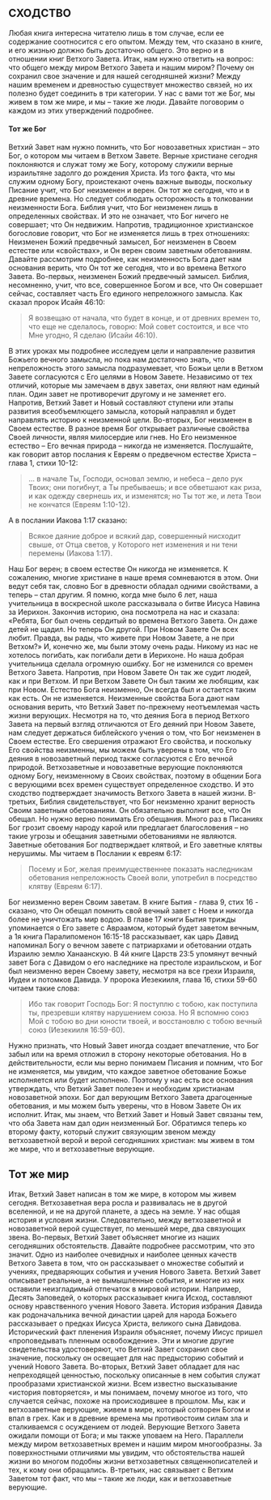 ## СХОДСТВО

Любая книга интересна читателю лишь в том случае, если ее содержание соотносится с его опытом. Между тем, что сказано в книге, и его жизнью должно быть достаточно общего. Это верно и в отношении книг Ветхого Завета. Итак, нам нужно ответить на вопрос: что общего между миром Ветхого Завета и нашим миром? Почему он сохранил свое значение и для нашей сегодняшней жизни?
Между нашим временем и древностью существует множество связей, но их полезно будет соединить в три категории. У нас с вами тот же Бог, мы живем в том же мире, и мы – такие же люди. Давайте поговорим о каждом из этих утверждений подробнее.

#### Тот же Бог

Ветхий Завет нам нужно помнить, что Бог новозаветных христиан – это Бог, о котором мы читаем в Ветхом Завете. Верные христиане сегодня поклоняются и служат тому же Богу, которому служили верные израильтяне задолго до рождения Христа.
Из того факта, что мы служим одному Богу, проистекают очень важные выводы, поскольку Писание учит, что Бог неизменен и верен. Он тот же сегодня, что и в древние времена. Но следует соблюдать осторожность в толковании неизменности Бога. Библия учит, что Бог неизменен лишь в определенных свойствах. И это не означает, что Бог ничего не совершает; что Он недвижим. Напротив, традиционное христианское богословие говорит, что Бог не изменяется лишь в трех отношениях:
Неизменен Божий предвечный замысел, Бог неизменен в Своем естестве или «свойствах», и Он верен своим заветным обетованиям. Давайте рассмотрим подробнее, как неизменность Бога дает нам основания верить, что Он тот же сегодня, что и во времена Ветхого Завета.
Во-первых, неизменен Божий предвечный замысел. Библия, несомненно, учит, что все, совершенное Богом и все, что Он совершает сейчас, составляет часть Его единого непреложного замысла. Как сказал пророк Исайя 46:10:

> Я возвещаю от начала, что будет в конце, и от древних времен то, что еще не сделалось, говорю: Мой совет состоится, и все что
Мне угодно, Я сделаю (Исайи 46:10).

В этих уроках мы подробнее исследуем цели и направление развития Божьего вечного замысла, но пока нам достаточно знать, что непреложность этого замысла подразумевает, что Божьи цели в Ветхом Завете согласуются с Его целями в Новом Завете. Независимо от тех отличий, которые мы замечаем в двух заветах, они являют нам единый план. Один завет не противоречит другому и не заменяет его. Напротив, Ветхий Завет и Новый составляют ступени или этапы развития всеобъемлющего замысла, который направлял и будет направлять историю к неизменной цели.
Во-вторых, Бог неизменен в Своем естестве. В разное время Бог открывает различные свойства Своей личности, являя милосердие или гнев. Но Его неизменное естество – Его вечная природа – никогда не изменяется. Послушайте, как говорит автор послания к Евреям о предвечном естестве Христа – глава 1, стихи 10-12:

> ... в начале Ты, Господи, основал землю, и небеса – дело рук
Твоих; они погибнут, а Ты пребываешь; и все обветшают как риза, и как одежду свернешь их, и изменятся; но Ты тот же, и лета Твои не кончатся (Евреям 1:10-12).

А в послании Иакова 1:17 сказано:

> Всякое даяние доброе и всякий дар, совершенный нисходит свыше, от Отца светов, у Которого нет изменения и ни тени перемены (Иакова 1:17).

Наш Бог верен; в своем естестве Он никогда не изменяется.
К сожалению, многие христиане в наше время сомневаются в этом. Они ведут себя так, словно Бог в древности обладал одними свойствами, а теперь – стал другим.
Я помню, когда мне было 6 лет, наша учительница в воскресной школе рассказывала о битве Иисуса Навина за Иерихон. Закончив историю, она посмотрела на нас и сказала: «Ребята, Бог был очень сердитый во времена Ветхого Завета. Он даже детей не щадил. Но теперь Он другой. При Новом Завете Он всех любит. Правда, вы рады, что живете при Новом Завете, а не при Ветхом?» И, конечно же, мы были этому очень рады. Никому из нас не хотелось погибать, как погибали дети в Иерихоне.
Но наша добрая учительница сделала огромную ошибку. Бог не изменился со времен Ветхого Завета. Напротив, при Новом Завете Он так же судит людей, как и при Ветхом. И при Ветхом Завете Он был таким же любящим, как при Новом. Естество Бога неизменно, Он всегда был и остается таким как есть. Он не изменяется.
Неизменные свойства Бога дают нам основания верить, что Ветхий Завет по-прежнему неотъемлемая часть жизни верующих. Несмотря на то, что деяния Бога в период Ветхого Завета на первый взгляд отличаются от Его деяний при Новом Завете, нам следует держаться библейского учения о том, что Бог неизменен в Своем естестве. Его свершения отражают Его свойства, и поскольку Его свойства неизменны, мы можем быть уверены в том, что Его деяния в новозаветный период также согласуются с Его вечной природой. Ветхозаветные и новозаветные верующие поклоняются одному Богу, неизменному в Своих свойствах, поэтому в общении Бога с верующими всех времен существует определенное сходство. И это сходство подтверждает значимость Ветхого Завета в нашей жизни.
В-третьих, Библия свидетельствует, что Бог неизменно хранит верность Своим заветным обетованиям. Он обязательно выполнит все, что Он обещал. Но нужно верно понимать Его обещания. Много раз в Писаниях Бог грозит своему народу карой или предлагает благословения – но такие угрозы и обещания заветными обетованиями не являются. Заветные обетования Бог подтверждает клятвой, и Его заветные клятвы нерушимы. Мы читаем в Послании к евреям 6:17:

> Посему и Бог, желая преимущественнее показать наследникам обетования непреложность Своей воли, употребил в посредство клятву (Евреям 6:17).

Бог неизменно верен Своим заветам. В книге Бытия - глава 9, стих 16 - сказано, что Он обещал помнить свой вечный завет с Ноем и никогда более не уничтожать мир водою. В главе 17 книги Бытия трижды упоминается о Его завете с Авраамом, который будет заветом вечным, а 1я книга Паралипоменон 16:15-18 рассказывает, как царь Давид напоминал Богу о вечном завете с патриархами и обетовании отдать Израилю землю Ханаанскую. В 4й книге Царств 23:5 упомянут вечный завет Бога с Давидом о его наследнике на престоле израильском, и Бог был неизменно верен Своему завету, несмотря на все грехи Израиля, Иудеи и потомков Давида. У пророка Иезекииля, глава 16, стихи 59-60 читаем такие слова:

> Ибо так говорит Господь Бог: Я поступлю с тобою, как поступила ты, презревши клятву нарушением союза. Но Я вспомню союз Мой с тобою во дни юности твоей, и восстановлю с тобою вечный союз (Иезекииля 16:59-60).

Нужно признать, что Новый Завет иногда создает впечатление, что Бог забыл или на время отложил в сторону некоторые обетования. Но в действительности, если мы верно понимаем Писания и помним, что Бог не изменяется, мы увидим, что каждое заветное обетование Божье исполняется или будет исполнено. Поэтому у нас есть все основания утверждать, что Ветхий Завет полезен и необходим христианам новозаветной эпохи. Бог дал верующим Ветхого Завета драгоценные обетования, и мы можем быть уверены, что в Новом Завете Он их исполнит.
Итак, мы знаем, что Ветхий Завет и Новый Завет связаны тем, что оба Завета нам дал один неизменный Бог. Обратимся теперь ко второму факту, который служит связующим звеном между ветхозаветной верой и верой сегодняшних христиан: мы живем в том же мире, что и ветхозаветные верующие.

## Тот же мир

Итак, Ветхий Завет написан в том же мире, в котором мы живем сегодня. Ветхозаветная вера росла и развивалась не в другой вселенной, и не на другой планете, а здесь на земле. У нас общая история и условия жизни. Следовательно, между ветхозаветной и новозаветной верой существует, по меньшей мере, два связующих звена. Во-первых, Ветхий Завет объясняет многие из наших сегодняшних обстоятельств. Давайте подробнее рассмотрим, что это значит.
Одно из наиболее очевидных и наиболее ценных качеств Ветхого Завета в том, что он рассказывает о множестве событий и учениях, предваряющих события и учения Нового Завета. Ветхий Завет описывает реальные, а не вымышленные события, и многие из них оставили неизгладимый отпечаток в мировой истории.
Например, Десять Заповедей, о которых рассказывает книга Исход, составляют основу нравственного учения Нового Завета. История избрания Давида как родоначальника вечной династии царей для народа Божьего рассказывает о предках Иисуса Христа, великого сына Давидова. Исторический факт пленения Израиля объясняет, почему Иисус пришел «проповедывать пленным освобождение». Эти и многие другие свидетельства удостоверяют, что Ветхий Завет сохранил свое значение, поскольку он освещает для нас предысторию событий и учений Нового Завета.
Во-вторых, Ветхий Завет обладает для нас непреходящей ценностью, поскольку описанные в нем события служат прообразами христианской жизни. Всем известно высказывание «история повторяется», и мы понимаем, почему многое из того, что случается сейчас, похоже на происходившее в прошлом.
Мы, как и ветхозаветные верующие, живем в мире, который сотворен Богом и впал в грех. Как и в древние времена мы противостоим силам зла и сталкиваемся с осуждением от людей. Верующие Ветхого Завета ожидали помощи от Бога; и мы также уповаем на Него. Параллели между миром ветхозаветных времен и нашим миром многообразны. За поверхностными отличиями мы увидим, что обстоятельства нашей жизни во многом подобны жизни ветхозаветных священнописателей и тех, к кому они обращались.
В-третьих, нас связывает с Ветхим Заветом тот факт, что мы – такие же люди, как и ветхозаветные верующие.
